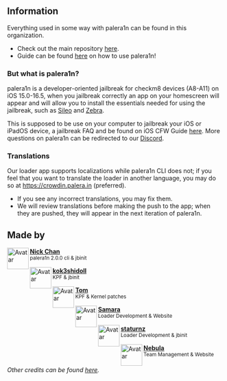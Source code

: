## Information
Everything used in some way with palera1n can be found in this organization.


- Check out the main repository [here](https://github.com/palera1n/palera1n).
- Guide can be found [here](https://ios.cfw.guide/installing-palera1n) on how to use palera1n!

###  But what is palera1n?
palera1n is a developer-oriented jailbreak for checkm8 devices (A8-A11) on iOS 15.0-16.5, when you jailbreak correctly an app on your homescreen will appear and will allow you to install the essentials needed for using the jailbreak, such as [Sileo](https://github.com/Sileo/Sileo) and [Zebra](https://github.com/zbrateam/Zebra).

This is supposed to be use on your computer to jailbreak your iOS or iPadOS device, a jailbreak FAQ and be found on iOS CFW Guide [here](https://ios.cfw.guide/faq/). More questions on palera1n can be redirected to our [Discord](https://dsc.gg/palera1n).

### Translations
Our loader app supports localizations while palera1n CLI does not; if you feel that you want to translate the loader in another language, you may do so at https://crowdin.palera.in (preferred).

- If you see any incorrect translations, you may fix them.
- We will review translations before making the push to the app; when they are pushed, they will appear in the next iteration of palera1n.

## Made by


<p align="left">
    <img align="left" height="50px" width="50px" src="https://images.weserv.nl/?url=https://github.com/asdfugil.png&amp;fit=cover&amp;mask=circle&amp;maxage=7d" alt="Avatar">
    <b><a href="https://github.com/asdfugil">Nick Chan</a></b>
    <br>
    <sub>palera1n 2.0.0 cli & jbinit</sub>
</p>

<p align="left">
    <img align="left" height="50px" width="50px" src="https://images.weserv.nl/?url=https://github.com/kok3shidoll.png&amp;fit=cover&amp;mask=circle&amp;maxage=7d" alt="Avatar">
    <b><a href="https://github.com/kok3shidoll">kok3shidoll</a></b>
    <br>
    <sub>KPF & jbinit</sub>
</p>

<p align="left">
    <img align="left" height="50px" width="50px" src="https://images.weserv.nl/?url=https://github.com/plooshi.png&amp;fit=cover&amp;mask=circle&amp;maxage=7d" alt="Avatar">
    <b><a href="https://github.com/plooshi">Tom</a></b>
    <br>
    <sub>KPF & Kernel patches</sub>
</p>

<p align="left">
    <img align="left" height="50px" width="50px" src="https://images.weserv.nl/?url=https://github.com/eugolonom.png&amp;fit=cover&amp;mask=circle&amp;maxage=7d" alt="Avatar">
    <b><a href="https://github.com/eugolonom">Samara</a></b>
    <br>
    <sub>Loader Development & Website</sub>
</p>

<p align="left">
    <img align="left" height="50px" width="50px" src="https://images.weserv.nl/?url=https://github.com/staturnzz.png&amp;fit=cover&amp;mask=circle&amp;maxage=7d" alt="Avatar">
    <b><a href="https://github.com/staturnzz">staturnz</a></b>
    <br>
    <sub>Loader Development & jbinit</sub>
</p>

<p align="left">
    <img align="left" height="50px" width="50px" src="https://images.weserv.nl/?url=https://github.com/itsnebulalol.png&amp;fit=cover&amp;mask=circle&amp;maxage=7d" alt="Avatar">
    <b><a href="https://github.com/itsnebulalol">Nebula</a></b>
    <br>
    <sub>Team Management & Website</sub>
</p>


###### Other credits can be found [here](https://palera.in/other-credits).

</td></tr></table>
